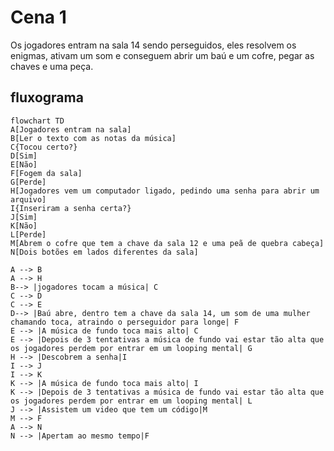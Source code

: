 # Cena 1

Os jogadores entram na sala 14 sendo perseguidos, eles resolvem os enigmas, ativam um som e conseguem abrir um baú e um cofre, pegar as chaves e uma peça. 

## fluxograma

```mermaid
flowchart TD
A[Jogadores entram na sala]
B[Ler o texto com as notas da música]
C{Tocou certo?}
D[Sim]
E[Não]
F[Fogem da sala]
G[Perde]
H[Jogadores vem um computador ligado, pedindo uma senha para abrir um arquivo]
I{Inseriram a senha certa?}
J[Sim]
K[Não]
L[Perde]
M[Abrem o cofre que tem a chave da sala 12 e uma peã de quebra cabeça]
N[Dois botões em lados diferentes da sala]

A --> B
A --> H
B--> |jogadores tocam a música| C
C --> D
C --> E
D--> |Baú abre, dentro tem a chave da sala 14, um som de uma mulher chamando toca, atraindo o perseguidor para longe| F
E --> |A música de fundo toca mais alto| C
E --> |Depois de 3 tentativas a música de fundo vai estar tão alta que os jogadores perdem por entrar em um looping mental| G
H --> |Descobrem a senha|I
I --> J
I --> K
K --> |A música de fundo toca mais alto| I
K --> |Depois de 3 tentativas a música de fundo vai estar tão alta que os jogadores perdem por entrar em um looping mental| L
J --> |Assistem um video que tem um código|M
M --> F
A --> N
N --> |Apertam ao mesmo tempo|F
```